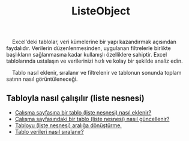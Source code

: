 ﻿---
title: ListeObject
second_title: Aspose.Cells Cloud Documen
type: docs
url: /tr/list-objects/
aliases: [/working-with-list-objects/,/working-with-list-object-or-table/]
keywords: Add, delete, update, and get a list object(table) into an Excel worksheet
description: Aspose.Cells Cloud REST API, Excel çalışma sayfasına bir liste nesnesi (tablo) eklemeyi, silmeyi, güncellemeyi ve almayı destekler. SDK çeşitli geliştirme dillerini destekler. Bunlar arasında Android, C#, Go, Java, NodeJS, Perl, PHP, Python, Ruby ve Swift bulunur
weight: 100
---
 &nbsp;&nbsp;&nbsp;&nbsp;Excel'deki tablolar, veri kümelerine bir yapı kazandırmak açısından faydalıdır. Verilerin düzenlenmesinden, uygulanan filtrelerle birlikte başlıkların sağlanmasına kadar kullanışlı özelliklere sahiptir. Excel tablolarında ustalaşın ve verilerinizi hızlı ve kolay bir şekilde analiz edin.

&nbsp;&nbsp;&nbsp;&nbsp;Tablo nasıl eklenir, sıralanır ve filtrelenir ve tablonun sonunda toplam satırın nasıl görüntüleneceği.

## Tabloyla nasıl çalışılır (liste nesnesi)
  
- [Çalışma sayfasına bir tablo (liste nesnesi) nasıl eklenir?](/cells/tr/add-a-list-object-or-table-inside-the-worksheet/)
- [Çalışma sayfasındaki bir tablo (liste nesnesi) nasıl güncellenir?](/cells/tr/update-a-list-object-or-table-inside-the-worksheet/)
- [Tabloyu (liste nesnesi) aralığa dönüştürme.](/cells/tr/convert-list-object-or-table-to-range/)
- [Tablo verileri nasıl sıralanır?](/cells/tr/sort-table-data/)
